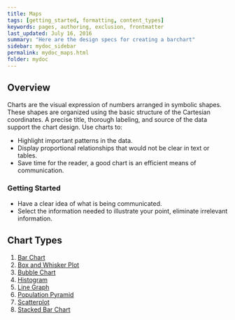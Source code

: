 ```yaml
---
title: Maps
tags: [getting_started, formatting, content_types]
keywords: pages, authoring, exclusion, frontmatter
last_updated: July 16, 2016
summary: "Here are the design specs for creating a barchart"
sidebar: mydoc_sidebar
permalink: mydoc_maps.html
folder: mydoc
---
```


## Overview
Charts are the visual expression of numbers arranged in symbolic shapes. These shapes are organized using the basic structure of the Cartesian coordinates. A precise title, thorough labeling, and source of the data support the chart design. Use charts to:
- Highlight important patterns in the data.
- Display proportional relationships that would not be clear in text or tables.
- Save time for the reader, a good chart is an efficient means of communication.

### Getting Started

- Have a clear idea of what is being communicated.
- Select the information needed to illustrate your point, eliminate irrelevant information.

## Chart Types

1. [Bar Chart](mydoc_barchart.html)
2. [Box and Whisker Plot](#)
3. [Bubble Chart](#)
4. [Histogram](#)
5. [Line Graph](#)
6. [Population Pyramid](#)
7. [Scatterplot](#)
8. [Stacked Bar Chart](#)
